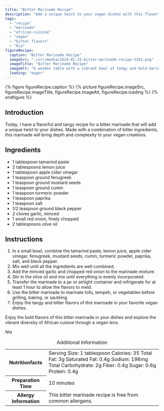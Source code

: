 ```yaml
---
title: "Bitter Marinade Recipe"
description: "Add a unique twist to your vegan dishes with this flavorful and tangy bitter marinade. Made with a combination of bitter ingredients, it brings depth and complexity to your creations."
tags:
  - "recipe"
  - "marinade"
  - "african-cuisine"
  - "vegan"
  - "bitter flavors"
  - "Nia"
figureRecipe: 
  caption: "Bitter Marinade Recipe"
  imageSrc: "./src/media/2024-01-31-bitter-marinade-recipe-5352.png"
  imageTitle: "Bitter Marinade Recipe"
  imageAlt: "A wooden table with a vibrant bowl of tangy and bold marinade, surrounded by fresh herbs and spices, showcasing the essence of African cuisine."
  loading: "eager"
---
```


{% figure figureRecipe.caption %}
{% picture figureRecipe.imageSrc, figureRecipe.imageTitle, figureRecipe.imageAlt, figureRecipe.loading %}
{% endfigure %}

## Introduction

Today, I have a flavorful and tangy recipe for a bitter marinade that will add a unique twist to your dishes. Made with a combination of bitter ingredients, this marinade will bring depth and complexity to your vegan creations.

## Ingredients

- 1 tablespoon tamarind paste
- 2 tablespoons lemon juice
- 1 tablespoon apple cider vinegar
- 1 teaspoon ground fenugreek
- 1 teaspoon ground mustard seeds
- 1 teaspoon ground cumin
- 1 teaspoon turmeric powder
- 1 teaspoon paprika
- 1 teaspoon salt
- 1/2 teaspoon ground black pepper
- 2 cloves garlic, minced
- 1 small red onion, finely chopped
- 2 tablespoons olive oil

## Instructions

1. In a small bowl, combine the tamarind paste, lemon juice, apple cider vinegar, fenugreek, mustard seeds, cumin, turmeric powder, paprika, salt, and black pepper.
2. Mix well until all the ingredients are well combined.
3. Add the minced garlic and chopped red onion to the marinade mixture.
4. Stir in the olive oil and mix until everything is evenly incorporated.
5. Transfer the marinade to a jar or airtight container and refrigerate for at least 1 hour to allow the flavors to meld.
6. Use the bitter marinade to marinate tofu, tempeh, or vegetables before grilling, baking, or sautéing.
7. Enjoy the tangy and bitter flavors of this marinade in your favorite vegan dishes.

Enjoy the bold flavors of this bitter marinade in your dishes and explore the vibrant diversity of African cuisine through a vegan lens.

*Nia*

<table><caption class="sr-only">Additional Information</caption><tr><th>Nutritionfacts</th><td>Serving Size: 1 tablespoon
Calories: 35
Total Fat: 3g
Saturated Fat: 0.4g
Sodium: 196mg
Total Carbohydrate: 2g
Fiber: 0.4g
Sugar: 0.6g
Protein: 0.4g&nbsp;</td></tr><tr><th>Preparation Time</th><td>10 minutes&nbsp;</td></tr><tr><th>Allergy Information</th><td>This bitter marinade recipe is free from common allergens.&nbsp;</td></tr></table>

